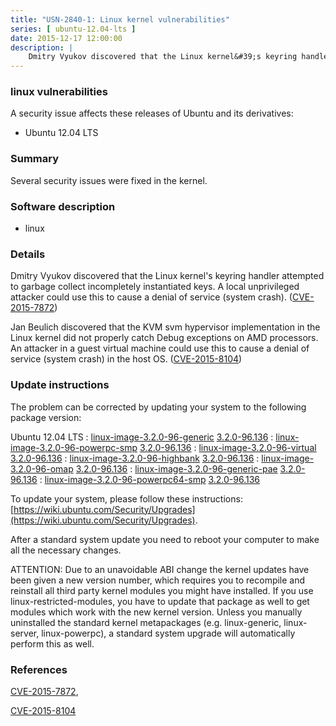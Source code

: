 ```yaml
---
title: "USN-2840-1: Linux kernel vulnerabilities"
series: [ ubuntu-12.04-lts ]
date: 2015-12-17 12:00:00
description: |
    Dmitry Vyukov discovered that the Linux kernel&#39;s keyring handler attempted to garbage collect incompletely instantiated keys. A local unprivileged attacker could use this to cause a denial of service (system crash). ([CVE-2015-7872](http://people.ubuntu.com/~ubuntu-security/cve/CVE-2015-7872))
--- 
```

 
### linux vulnerabilities

A security issue affects these releases of Ubuntu and its derivatives:

* Ubuntu 12.04 LTS

### Summary

Several security issues were fixed in the kernel. 

### Software description

* linux 

### Details

Dmitry Vyukov discovered that the Linux kernel&#39;s keyring handler attempted to garbage collect incompletely instantiated keys. A local unprivileged attacker could use this to cause a denial of service (system crash). ([CVE-2015-7872](http://people.ubuntu.com/~ubuntu-security/cve/CVE-2015-7872))

Jan Beulich discovered that the KVM svm hypervisor implementation in the Linux kernel did not properly catch Debug exceptions on AMD processors. An attacker in a guest virtual machine could use this to cause a denial of service (system crash) in the host OS. ([CVE-2015-8104](http://people.ubuntu.com/~ubuntu-security/cve/CVE-2015-8104)) 

### Update instructions

The problem can be corrected by updating your system to the following package version:

Ubuntu 12.04 LTS
 : [linux-image-3.2.0-96-generic](https://launchpad.net/ubuntu/+source/linux) <span> [3.2.0-96.136](https://launchpad.net/ubuntu/+source/linux/3.2.0-96.136) </span> 
 : [linux-image-3.2.0-96-powerpc-smp](https://launchpad.net/ubuntu/+source/linux) <span> [3.2.0-96.136](https://launchpad.net/ubuntu/+source/linux/3.2.0-96.136) </span> 
 : [linux-image-3.2.0-96-virtual](https://launchpad.net/ubuntu/+source/linux) <span> [3.2.0-96.136](https://launchpad.net/ubuntu/+source/linux/3.2.0-96.136) </span> 
 : [linux-image-3.2.0-96-highbank](https://launchpad.net/ubuntu/+source/linux) <span> [3.2.0-96.136](https://launchpad.net/ubuntu/+source/linux/3.2.0-96.136) </span> 
 : [linux-image-3.2.0-96-omap](https://launchpad.net/ubuntu/+source/linux) <span> [3.2.0-96.136](https://launchpad.net/ubuntu/+source/linux/3.2.0-96.136) </span> 
 : [linux-image-3.2.0-96-generic-pae](https://launchpad.net/ubuntu/+source/linux) <span> [3.2.0-96.136](https://launchpad.net/ubuntu/+source/linux/3.2.0-96.136) </span> 
 : [linux-image-3.2.0-96-powerpc64-smp](https://launchpad.net/ubuntu/+source/linux) <span> [3.2.0-96.136](https://launchpad.net/ubuntu/+source/linux/3.2.0-96.136) </span> 

To update your system, please follow these instructions: [https://wiki.ubuntu.com/Security/Upgrades](https://wiki.ubuntu.com/Security/Upgrades).

After a standard system update you need to reboot your computer to make all the necessary changes.

ATTENTION: Due to an unavoidable ABI change the kernel updates have been given a new version number, which requires you to recompile and reinstall all third party kernel modules you might have installed. If you use linux-restricted-modules, you have to update that package as well to get modules which work with the new kernel version. Unless you manually uninstalled the standard kernel metapackages (e.g. linux-generic, linux-server, linux-powerpc), a standard system upgrade will automatically perform this as well. 

### References

 [CVE-2015-7872](http://people.ubuntu.com/~ubuntu-security/cve/CVE-2015-7872), 

 [CVE-2015-8104](http://people.ubuntu.com/~ubuntu-security/cve/CVE-2015-8104)
 
